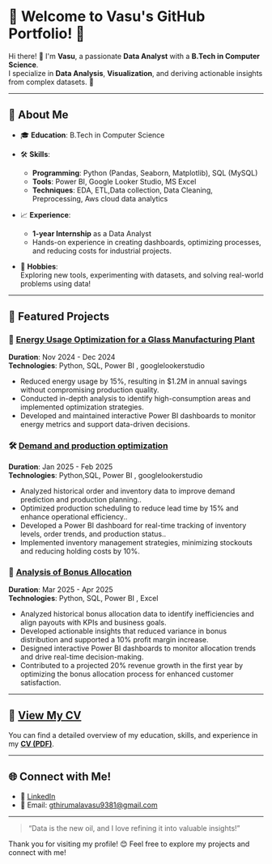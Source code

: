 # 🌟 Welcome to Vasu's GitHub Portfolio! 🌟

Hi there! 👋 I'm **Vasu**, a passionate **Data Analyst** with a **B.Tech in Computer Science**.  
I specialize in **Data Analysis**, **Visualization**, and deriving actionable insights from complex datasets. 🚀  

---

## 🧠 About Me
- 🎓 **Education**: B.Tech in Computer Science
- 🛠️ **Skills**:  
  - **Programming**: Python (Pandas, Seaborn, Matplotlib), SQL (MySQL)  
  - **Tools**: Power BI, Google Looker Studio, MS Excel  
  - **Techniques**: EDA, ETL,Data collection, Data Cleaning, Preprocessing, Aws cloud data analytics

- 📈 **Experience**:  
  - **1-year Internship** as a Data Analyst  
  - Hands-on experience in creating dashboards, optimizing processes, and reducing costs for industrial projects.

- 🧩 **Hobbies**:  
  Exploring new tools, experimenting with datasets, and solving real-world problems using data!

---

## 🚀 Featured Projects

### 🔋 [Energy Usage Optimization for a Glass Manufacturing Plant](#)
**Duration**: Nov 2024 - Dec 2024  
**Technologies**: Python, SQL, Power BI , googlelookerstudio
- Reduced energy usage by 15%, resulting in $1.2M in annual savings without compromising production quality.
-  Conducted in-depth analysis to identify high-consumption areas and implemented optimization strategies.
-  Developed and maintained interactive Power BI dashboards to monitor energy metrics and support data-driven decisions.

### 🛠️ [Demand and production optimization ](#)  
**Duration**: Jan 2025 - Feb 2025  
**Technologies**: Python,SQL,  Power BI , googlelookerstudio
-	Analyzed historical order and inventory data to improve demand prediction and production planning..
-	Optimized production scheduling to reduce lead time by 15% and enhance operational efficiency..
-	Developed a Power BI dashboard for real-time tracking of inventory levels, order trends, and production status..
-	Implemented inventory management strategies, minimizing stockouts and reducing holding costs by 10%.


### 🔋 [Analysis of Bonus Allocation ](#)
**Duration**: Mar 2025 - Apr 2025  
**Technologies**: Python, SQL, Power BI , Excel 
- 	Analyzed historical bonus allocation data to identify inefficiencies and align payouts with KPIs and business goals.
-	Developed actionable insights that reduced variance in bonus distribution and supported a 10% profit margin increase.
-	Designed interactive Power BI dashboards to monitor allocation trends and drive real-time decision-making.
-	Contributed to a projected 20% revenue growth in the first year by optimizing the bonus allocation process for enhanced customer satisfaction.

---

## 📄 [View My CV](https://drive.google.com/file/d/1Qz3IQHv5pwktm-FyESed4tP5xA1VNVle/view?usp=sharing )  
You can find a detailed overview of my education, skills, and experience in my **[CV (PDF)](https://drive.google.com/file/d/1Qz3IQHv5pwktm-FyESed4tP5xA1VNVle/view?usp=sharing )**.

---

## 🌐 Connect with Me!
- 💼 [LinkedIn](https://www.linkedin.com/in/gollavasu)   
- 📧 Email: gthirumalavasu9381@gmail.com  

---

> “Data is the new oil, and I love refining it into valuable insights!”

Thank you for visiting my profile! 😊 Feel free to explore my projects and connect with me!
